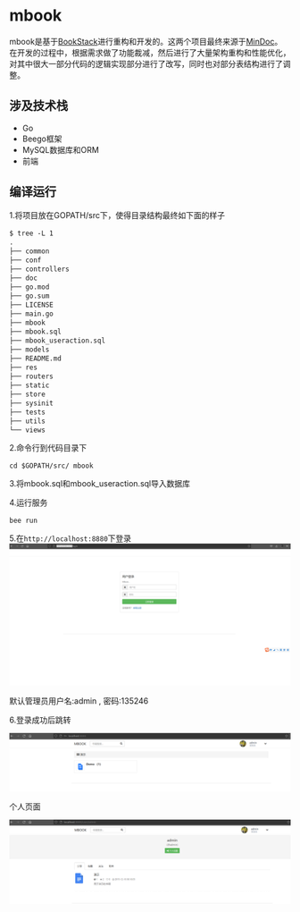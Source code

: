 # mbook  

mbook是基于[BookStack](https://github.com/TruthHun/BookStack)进行重构和开发的。这两个项目最终来源于[MinDoc](https://github.com/lifei6671/mindoc)。
在开发的过程中，根据需求做了功能裁减，然后进行了大量架构重构和性能优化，对其中很大一部分代码的逻辑实现部分进行了改写，同时也对部分表结构进行了调整。  

## 涉及技术栈  

- Go  
- Beego框架  
- MySQL数据库和ORM  
- 前端  

## 编译运行  

1.将项目放在GOPATH/src下，使得目录结构最终如下面的样子  
```
$ tree -L 1
.
├── common
├── conf
├── controllers
├── doc
├── go.mod
├── go.sum
├── LICENSE
├── main.go
├── mbook
├── mbook.sql
├── mbook_useraction.sql
├── models
├── README.md
├── res
├── routers
├── static
├── store
├── sysinit
├── tests
├── utils
└── views
```

2.命令行到代码目录下  
```
cd $GOPATH/src/ mbook
```

3.将mbook.sql和mbook_useraction.sql导入数据库  

4.运行服务  
```
bee run
```

5.在`http://localhost:8880`下登录  
![](./res/login.png)  

默认管理员用户名:admin , 密码:135246

6.登录成功后跳转  

![](./res/demo.png)  

个人页面  

![](./res/admin.png)  